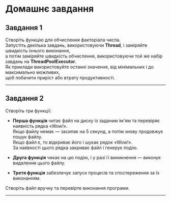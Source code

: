# Домашнє завдання

## Завдання 1  
Створіть функцію для обчислення факторіала числа.  
Запустіть декілька завдань, використовуючи **Thread**, і заміряйте швидкість їхнього виконання,  
а потім заміряйте швидкість обчислення, використовуючи той же набір завдань на **ThreadPoolExecutor**.  
Як приклади використовуйте останні значення, від мінімальних і до максимально можливих,  
щоб побачити приріст або втрату продуктивності.

---

## Завдання 2  
Створіть три функції:  
- **Перша функція** читає файл на диску із заданим ім'ям та перевіряє наявність рядка «Wow!».  
  Якщо файлу немає — засипає на 5 секунд, а потім знову продовжує пошук файлу.  
  Якщо файл є, то відкриває його і шукає рядок «Wow!».  
  За наявності цього рядка закриває файл і генерує подію.  

- **Друга функція** чекає на цю подію, і у разі її виникнення — виконує видалення цього файлу.  

- **Третя функція** забезпечує запуск процесів та спостереження за їх виконанням.  

Створіть файл вручну та перевірте виконання програми.

---
